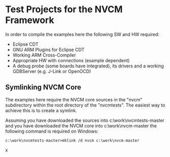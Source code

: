 # Test Projects for the NVCM Framework

In order to compile the examples here the following SW and HW required:
 * Eclipse CDT
 * GNU ARM Plugins for Eclipse CDT
 * Working ARM Cross-Compiler
 * Appropriate HW with connections (example dependent)
 * A debug probe (some boards have integrated), its drivers and a working GDBServer (e.g. J-Link or OpenOCD)

## Symlinking NVCM Core

The examples here require the NVCM core sources in the "nvcm" subdirectory within the root directory of the "nvcmtests".
The easiest way to achieve this is to create a symlink.

Assuming you have downloaded the sources into c:\work\nvcmtests-master and you have downloaded the NVCM core into c:\work\nvcm-master the following command is required on Windows:

    c:\work\nvcmtests-master>mklink /d nvcm c:\work\nvcm-master

x
